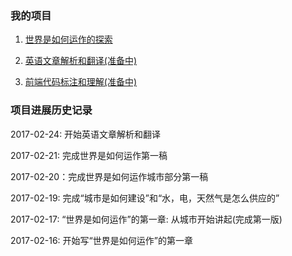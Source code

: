### 我的项目

1. <a href="/world/">世界是如何运作的探索</a>

2. <a href="/english/">英语文章解析和翻译(准备中)</a>

3. <a href="/webui/">前端代码标注和理解(准备中)</a>

### 项目进展历史记录

2017-02-24: 开始英语文章解析和翻译

2017-02-21: 完成世界是如何运作第一稿

2017-02-20：完成世界是如何运作城市部分第一稿

2017-02-19: 完成“城市是如何建设”和“水，电，天然气是怎么供应的”

2017-02-17: “世界是如何运作”的第一章: 从城市开始讲起(完成第一版)

2017-02-16: 开始写“世界是如何运作”的第一章

